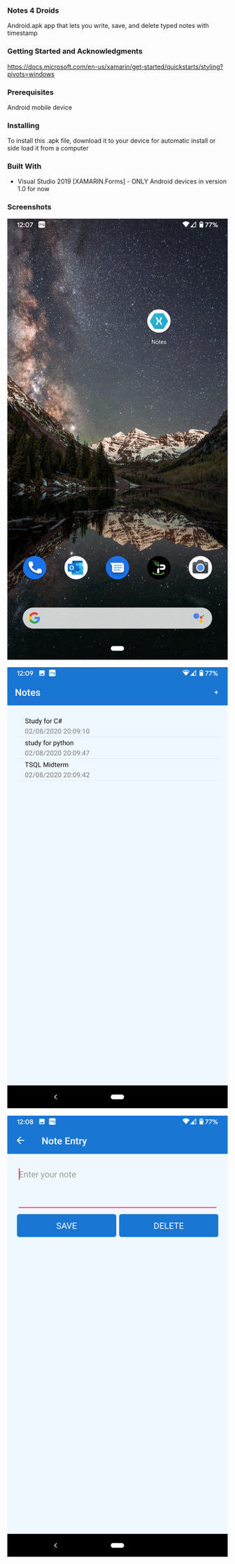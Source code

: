 ### Notes 4 Droids

Android.apk app that lets you write, save, and delete typed notes with timestamp

### Getting Started and Acknowledgments

https://docs.microsoft.com/en-us/xamarin/get-started/quickstarts/styling?pivots=windows

### Prerequisites

Android mobile device

### Installing

To install this .apk file, download it to your device for automatic install or side load it from a computer

### Built With

* Visual Studio 2019 [XAMARIN.Forms] - ONLY Android devices in version 1.0 for now

### Screenshots

![](Notes_4_Droids_Screenshots/Notes_4_Droids.png)

![](Notes_4_Droids_Screenshots/Notes_4Droids2.png)

![](Notes_4_Droids_Screenshots/Notes_4Droids3.png)

